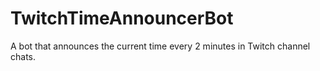# TwitchTimeAnnouncerBot
A bot that announces the current time every 2 minutes in Twitch channel chats.
